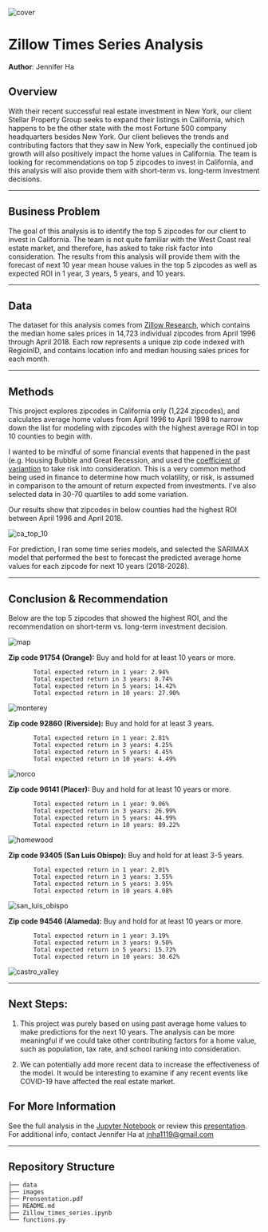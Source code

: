 ![cover](./images/california_housing.jpeg)

# Zillow Times Series Analysis
**Author**: Jennifer Ha

## Overview
With their recent successful real estate investment in New York, our client Stellar Property Group seeks to expand their listings in California, which happens to be the other state with the most Fortune 500 company headquarters besides New York. Our client believes the trends and contributing factors that they saw in New York, especially the continued job growth will also positively impact the home values in California. The team is looking for recommendations on top 5 zipcodes to invest in California, and this analysis will also provide them with short-term vs. long-term investment decisions.
***
## Business Problem
The goal of this analysis is to identify the top 5 zipcodes for our client to invest in California. The team is not quite familiar with the West Coast real estate market, and therefore, has asked to take risk factor into consideration. The results from this analysis will provide them with the forecast of next 10 year mean house values in the top 5 zipcodes as well as expected ROI in 1 year, 3 years, 5 years, and 10 years. 
***
## Data
The dataset for this analysis comes from [Zillow Research](https://www.zillow.com/research/data/), which contains the median home sales prices in 14,723 individual zipcodes from April 1996 through April 2018. Each row represents a unique zip code indexed with RegioinID, and contains location info and median housing sales prices for each month.

***
## Methods
This project explores zipcodes in California only (1,224 zipcodes), and calculates average home values from April 1996 to April 1998 to narrow down the list for modeling with zipcodes with the highest average ROI in top 10 counties to begin with. 

I wanted to be mindful of some financial events that happened in the past (e.g. Housing Bubble and Great Recession, and used the [coefficient of variantion](https://www.investopedia.com/terms/c/coefficientofvariation.asp) to take risk into consideration. This is a very common method being used in finance to determine how much volatility, or risk, is assumed in comparison to the amount of return expected from investments. I've also selected data in 30-70 quartiles to add some variation.

Our results show that zipcodes in below counties had the highest ROI between April 1996 and April 2018.

![ca_top_10](./images/ca_top10_counties.png)

For prediction, I ran some time series models, and selected the SARIMAX model that performed the best to forecast the predicted average home values for each zipcode for next 10 years (2018-2028).

***
## Conclusion & Recommendation
Below are the top 5 zipcodes that showed the highest ROI, and the recommendation on short-term vs. long-term investment decision.

![map](./images/map.png) 

**Zip code 91754 (Orange):** Buy and hold for at least 10 years or more.


           Total expected return in 1 year: 2.94%
           Total expected return in 3 years: 8.74%
           Total expected return in 5 years: 14.42%
           Total expected return in 10 years: 27.90%
![monterey](./images/monterey_park.png)                                  
                                
**Zip code 92860 (Riverside):** Buy and hold for at least 3 years.

           Total expected return in 1 year: 2.81%
           Total expected return in 3 years: 4.25%
           Total expected return in 5 years: 4.45%
           Total expected return in 10 years: 4.49% 
![norco](./images/norco.png)                                           
                                  
**Zip code 96141 (Placer):** Buy and hold for at least 10 years or more.

           Total expected return in 1 year: 9.06%
           Total expected return in 3 years: 26.99%
           Total expected return in 5 years: 44.99%
           Total expected return in 10 years: 89.22%
 ![homewood](./images/homewood.png)         

**Zip code 93405 (San Luis Obispo):** Buy and hold for at least 3-5 years.

           Total expected return in 1 year: 2.01%
           Total expected return in 3 years: 3.55%
           Total expected return in 5 years: 3.95%
           Total expected return in 10 years 4.08%
 ![san_luis_obispo](./images/san_luis_obispo.png) 

**Zip code 94546 (Alameda):** Buy and hold for at least 10 years or more.

           Total expected return in 1 year: 3.19%
           Total expected return in 3 years: 9.50%
           Total expected return in 5 years: 15.72%
           Total expected return in 10 years: 30.62%
 ![castro_valley](./images/castro_valley.png) 

***
## Next Steps:
1. This project was purely based on using past average home values to make predictions for the next 10 years. The analysis can be more meaningful if we could take other contributing factors for a home value, such as population, tax rate, and school ranking into consideration.

2. We can potentially add more recent data to increase the effectiveness of the model. It would be interesting to examine if any recent events like COVID-19 have affected the real estate market.


## For More Information
See the full analysis in the [Jupyter Notebook](https://github.com/jennifernha/Zillow-Time-Series/blob/main/Zillow-Times-Series.ipynb) or review this [presentation](https://github.com/jennifernha/Zillow-Time-Series/blob/main/Presentation.pdf). For additional info, contact Jennifer Ha at jnha1119@gmail.com
***
## Repository Structure
```
├── data
├── images 
├── Prensentation.pdf  
├── README.md                         
├── Zillow_times_series.ipynb              
└── functions.py
  
  